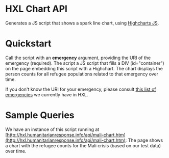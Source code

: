 # HXL Chart API

Generates a JS script that shows a spark line chart, using  [Highcharts JS](http://www.highcharts.com).

# Quickstart

Call the script with an **emergency** argument, providing the URI of the emergency (required). The script a JS script that fills a DIV (id="container") on the page embedding this script with a Highchart. The chart displays the person counts for all refugee populations related to that emergency over time.

If you don't know the URI for your emergency, please consult [this list of emergencies](http://sparql.carsten.io/?query=prefix%20hxl%3A%20%3Chttp%3A//hxl.humanitarianresponse.info/ns/%23%3E%0A%0ASELECT%20*%20WHERE%20%7B%0A%20%20%3Femergency%20a%20hxl%3AEmergency%20%3B%0A%20%20%20%20%20%20%20%20%20%20%20%20%20hxl%3AcommonTitle%20%3Ftitle%20.%0A%7D&endpoint=http%3A//hxl.humanitarianresponse.info/sparql) we currently have in HXL. 

# Sample Queries

We have an instance of this script running at [http://hxl.humanitarianresponse.info/api/mali-chart.htm](http://hxl.humanitarianresponse.info/api/mali-chart.htm): The page shows a chart with the refugee counts for the Mali crisis (based on our test data) over time.